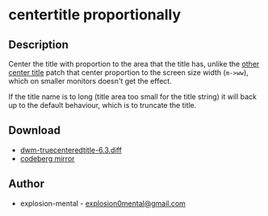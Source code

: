 centertitle proportionally
==========================

Description
-----------
Center the title with proportion to the area that the title has, unlike the
[other center title](../centretitle) patch that center proportion to the screen size width
(`m->ww`), which on smaller monitors doesn't get the effect.

If the title name is to long (title area too small for the title string) it
will back up to the default behaviour, which is to truncate the title.


Download
--------
* [dwm-truecenteredtitle-6.3.diff](dwm-truecenteredtitle-6.3.diff)
* [codeberg mirror](https://codeberg.org/explosion-mental/Dwm/src/branch/main/Patches/dwm-truecenteredtitle-6.3.diff)

Author
------
* explosion-mental - <explosion0mental@gmail.com>
